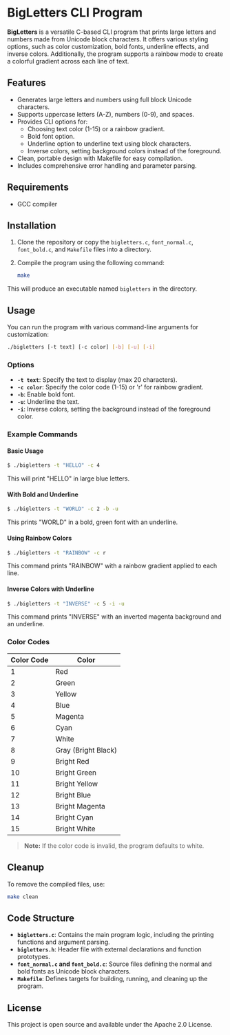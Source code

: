 # BigLetters CLI Program

**BigLetters** is a versatile C-based CLI program that prints large letters and numbers made from Unicode block characters. It offers various styling options, such as color customization, bold fonts, underline effects, and inverse colors. Additionally, the program supports a rainbow mode to create a colorful gradient across each line of text.

## Features

- Generates large letters and numbers using full block Unicode characters.
- Supports uppercase letters (A-Z), numbers (0-9), and spaces.
- Provides CLI options for:
  - Choosing text color (1-15) or a rainbow gradient.
  - Bold font option.
  - Underline option to underline text using block characters.
  - Inverse colors, setting background colors instead of the foreground.
- Clean, portable design with Makefile for easy compilation.
- Includes comprehensive error handling and parameter parsing.

## Requirements

- GCC compiler

## Installation

1. Clone the repository or copy the `bigletters.c`, `font_normal.c`, `font_bold.c`, and `Makefile` files into a directory.
2. Compile the program using the following command:

   ```bash
   make
   ```

This will produce an executable named `bigletters` in the directory.

## Usage

You can run the program with various command-line arguments for customization:

```bash
./bigletters [-t text] [-c color] [-b] [-u] [-i]
```

### Options

- **`-t text`**: Specify the text to display (max 20 characters).
- **`-c color`**: Specify the color code (1-15) or 'r' for rainbow gradient.
- **`-b`**: Enable bold font.
- **`-u`**: Underline the text.
- **`-i`**: Inverse colors, setting the background instead of the foreground color.

### Example Commands

#### Basic Usage

```bash
$ ./bigletters -t "HELLO" -c 4
```

This will print "HELLO" in large blue letters.

#### With Bold and Underline

```bash
$ ./bigletters -t "WORLD" -c 2 -b -u
```

This prints "WORLD" in a bold, green font with an underline.

#### Using Rainbow Colors

```bash
$ ./bigletters -t "RAINBOW" -c r
```

This command prints "RAINBOW" with a rainbow gradient applied to each line.

#### Inverse Colors with Underline

```bash
$ ./bigletters -t "INVERSE" -c 5 -i -u
```

This command prints "INVERSE" with an inverted magenta background and an underline.

### Color Codes

| Color Code | Color          |
|------------|----------------|
| 1          | Red            |
| 2          | Green          |
| 3          | Yellow         |
| 4          | Blue           |
| 5          | Magenta        |
| 6          | Cyan           |
| 7          | White          |
| 8          | Gray (Bright Black) |
| 9          | Bright Red     |
| 10         | Bright Green   |
| 11         | Bright Yellow  |
| 12         | Bright Blue    |
| 13         | Bright Magenta |
| 14         | Bright Cyan    |
| 15         | Bright White   |

> **Note:** If the color code is invalid, the program defaults to white.

## Cleanup

To remove the compiled files, use:

```bash
make clean
```

## Code Structure

- **`bigletters.c`**: Contains the main program logic, including the printing functions and argument parsing.
- **`bigletters.h`**: Header file with external declarations and function prototypes.
- **`font_normal.c` and `font_bold.c`**: Source files defining the normal and bold fonts as Unicode block characters.
- **`Makefile`**: Defines targets for building, running, and cleaning up the program.

## License

This project is open source and available under the Apache 2.0 License.

